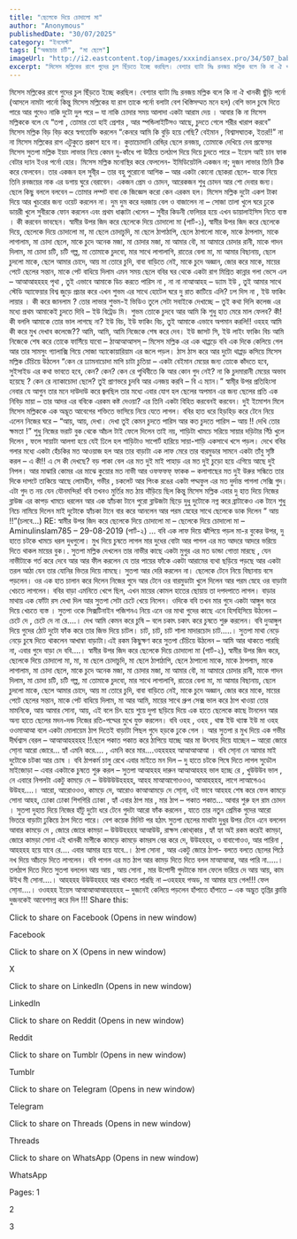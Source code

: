 ```yaml
---
title: "ছেলেকে দিয়ে চোদালো মা"
author: "Anonymous"
publishedDate: "30/07/2025"
category: "ইনসেস্ট"
tags: ["অজাচার চটি", "মা ছেলে"]
imageUrl: "http://i2.eastcontent.top/images/xxxindiansex.pro/34/507_babe_gets_ass.jpg"
excerpt: "মিসেস মল্লিকের রাগে গুদের চুল ছিঁড়তে ইচ্ছে করছিল। বেশ্যার ব্যাটা মিঃ রনজয় মল্লিক বলে কি না ঐ খানকী ছুঁড়ি পর্নো (আসলে নামটা পার্নো কিন্তু মিসেস মল্লিকের যা রাগ তাকে পর্নো বলাটা বেশ খিস্তিসম্মত মনে হ..."
---
```


মিসেস মল্লিকের রাগে গুদের চুল ছিঁড়তে ইচ্ছে করছিল। বেশ্যার ব্যাটা মিঃ রনজয় মল্লিক বলে কি না ঐ খানকী ছুঁড়ি পর্নো (আসলে নামটা পার্নো কিন্তু মিসেস মল্লিকের যা রাগ তাকে পর্নো বলাটা বেশ খিস্তিসম্মত মনে হল) বেশি ভাল চুষে দিতে পারে আর গুদেও নাকি দুটো দুল পরে – যা নাকি চোদার সময় আলাদা একটা আরাম দেয় । আবার কি না মিসেস মল্লিককে বলে যে “তপা , তোমার তো হাই প্রেশার , আর স্পন্ডিলাইটিসও আছে, চুদতে গেলে শরীর খারাপ করবে” মিসেস মল্লিক বিড় বিড় করে স্বগতোক্তি করলেন “কেনরে আমি কি বুড়ি হয়ে গেছি? বেইমান , বিশ্বাসঘাতক, ইতর!!” না না মিসেস মল্লিকের রাগ এটুকুতে প্রকাশ হবে না। কুত্তাচোদানি রেন্ডি্র ছেলে রনজয়, তোমাকে দেখিয়ে দেব প্রফেসর মিসেস সুতপা মল্লিক ইয়াং লাভার নিয়ে কেমন দু-কাঁধে পা উঠিয়ে তলঠাপ দিয়ে দিয়ে চুদতে পারে – ইয়েস আই চান ফাক বেটার দ্যান ইওর পর্নো হোর। মিসেস মল্লিক মনোস্থির করে ফেললেন- ইমিডিয়েটলি একজন না; দুজন লাভার তিনি ঠিক করে ফেলবেন। তার একজন হল সুবী্র – তার বহু পুরোনো আশিক – আর একটা কোনো ছোকরা ছেলে- যাকে নিয়ে তিনি রনজয়ের নাক এর ডগায় ঘুরে বেরাবেন। একজন প্রেম ও চোদন, আরেকজন শুধু চোদন আর শো দেবার জন্য। ছেলে কিছু বললে বলবেন – তোমার লম্পট বাবা কে জিজ্ঞেস করো কেন এরকম হল। মিসেস মল্লিক দুটো একশ টাকা দিয়ে আর খুচরোর জন্য ওয়েট করলেন না। দুম দুম করে দরজায় বেল ও বাজালেন না – সোজা তালা খুলে ঘরে ঢুকে ডায়রী খুলে সুবীরকে ফোন করলেন এবং প্রথম ধাক্কাটা খেলেন – সুবীর কিডনী ফেলিয়র হয়ে এখন ডায়ালাইসিস নিতে ব্যস্ত । কী করবেন ভাবছেন। স্বামীর উপর জিদ করে ছেলেকে দিয়ে চোদালো মা (পার্ট-১), স্বামীর উপর জিদ করে ছেলেকে দিয়ে, ছেলেকে দিয়ে চোদালো মা, মা ছেলে চোদাচুদি, মা ছেলে ঠাপাঠাপি, ছেলে ঠাপালো মাকে, মাকে ঠাপলাম, মাকে লাগালাম, মা চোদা ছেলে, মাকে চুদে অনেক মজা, মা চোদার মজা, মা আমার বৌ, মা আমারে চোদার রানী, মাকে গাদন দিলাম, মা চোদা চটি, চটি গল্প, মা তোমাকে চুদবো, মার সাথে লাগালাগি, রাতের বেলা মা, মা আমার বিছানায়, ছেলে চুদলো মাকে, ছেলে আমার চোদে, আয় মা তোরে চুদি, বাবা বাড়িতে নেই, মাকে চুদে অজ্ঞান, জোর করে মাকে, মায়ের পেটে ছেলের সন্তান, মাকে পেট বাধিয়ে দিলাম এমন সময় ছেলে ববির ঘর থেকে একটা রাগ মিশ্রিত কান্নার গলা ভেসে এল – আআআহহহহ পৃথা , তুই এভাবে আমাকে ডিচ করতে পারিস না , না না নাআআহহ – ড্যাম ইউ , তুই আমার সাথে স্টেডি অ্যাফেয়ার বিশ্ব জুড়ে প্রচার করে এখন শুভম এর সাথে হোটেল ঘরে দু রাত কাটিয়ে এলি? ঢপ দিস না , ইউ ফাকিং লায়ার । কী করে জানলাম ? তোর লাভার শুভম-ই ভিডিও তুলে সেটা সবাইকে দেখাচ্ছে – তুই কথা দিলি কলেজ এর মধ্যে প্রথম আমাকেই চুদতে দিবি – ইউ বিট্রেড মি। শুভম তোকে চুদবে আর আমি কি শুধু হাত মেরে মাল ফেলব? কী! কী বললি আমাকে তোর ভাল লাগছে না? ইউ বিচ, ইউ ফাকিং বিচ, তুই আমাকে এভাবে অপমান করলি!! ওহহহ আমি কী করে মুখ দেখাব কলেজে?? আমি, আমি, আমি নিজেকে শেষ করে দেব। ইউ জাসট সি, ইউ লাইং ফাকিং বিচ আমি নিজেকে শেষ করে তোকে ফাসিঁয়ে যাবো – ঠাআআআসস্ – মিসেস মল্লিক এর এক থাপ্পড়ে ববি এক দিকে কেলিয়ে গেল আর তার সামসুং গ্যালাক্সি গিয়ে সোজা অ্যাকোয়ারিয়াম এর জলে পড়ল। ঠাস ঠাস করে আর দুটো থাপ্পড় কসিয়ে মিসেস মল্লিক চেঁচিয়ে উঠলেন “কেন রে ঢ্যামনাচোদা মাগি চাটা চুতিয়া – একটা বেইমান মেয়ের জন্য তোকে কাঁদতে হবে, সুইসাইড এর কথা ভাবতে হবে, কেন? কেন? কেন রে পৃ্থিবীতে কি আর কোন গুদ নেই? না কি চুদমারানী মেয়ের অভাব হয়েছে ? কেন রে ন্যাকাচোদা ছেলে? তুই প্রাণভরে চুদবি আর এনজয় করবি – বি এ ম্যান।” স্বামী্র উপর প্রতিহিংসা নেবার যে আগুন তার মনে দাউদাউ করে জ্বলছিল তার মধ্যে এবার যোগ হল ছেলের অপমান এর জন্য ছেলের প্রতি এক নিবিড় মায়া – তার আদর এর ববিকে এরকম কষ্ট দেওয়া? এর তিনি একটা বিহিত করবেনই করবেন। দুই ইমোশন মিলে মিসেস মল্লিককে এক অদ্ভূত আবেগের শক্তিতে ভাসিয়ে নিয়ে যেতে লাগল। ববির হাত ধরে হিড়হিড় করে টেনে নিয়ে এলেন নিজের ঘরে – “আয়, আয়, দেখা। দেখা তুই কেমন চুদতে পারিস আর কত চুদতে পারিস – আয় !! দেখি তোর ক্ষমতা !” শুধু নিজের ভরাট বুক থেকে আঁচল টাই ফেলে দিলেন তাই নয়, শাড়িটা খামচে সরিয়ে সায়ার দড়িটার গিঁঠ খুলে দিলেন , ফলে সায়াটা আলগা হয়ে যেই ঢিলে হল শাড়িটাও সাপোর্ট হারিয়ে সায়া-শাড়ি একসাথে খসে পড়ল। দেখে ববির গলার মধ্যে একটা হেঁচকির মত আওয়াজ হল আর তার বাড়াটা এক লাফ মেরে তার বারমুডার সামনে একটা তাঁবু সৃষ্টি করল – এ কী!! এ সে কী দেখছে? বড় পাকা বেল এর মত দুই মাই পাহাড় এর মত দুই চুড়ো হয়ে এগিয়ে আছে দুই নিপল। আর মাঝারি কোমর এর মাঝে কুয়োর মত নাভী আর ওফফফফ্ ফাকক – কলাগাছের মত দুই উরুর সন্ধিতে তার দিকে দাপটে তাকিয়ে আছে লোমহীন, গভীর , চকলেট আর পিংক রঙের একটা পদ্মফুল এর মত দুর্দান্ত পাগলা সেক্সি গুদ। এটা গুদ ত নয় যেন যৌনমন্দির! ববি তখনও মুর্তির মত ঠায় দাঁড়িয়ে ছিল কিন্তু মিসেস মল্লিক এবার দু হাত দিয়ে নিজের ব্লাউজ এর কাপড় খামচে ধরলেন আর এক হ্যাঁচকা টানে পুরো ব্লাউজটা ছিড়ে দুধু দুটোকে নগ্ন করে ব্রাটাকেও এক টানে শুধু নিচে নামিয়ে দিলেন মাই দুটোকে হ্যাঁচকা টানে বার করে আনলেন আর পরম স্নেহের সাথে ছেলেকে ডাক দিলেন “ আয় !!”(চলবে…) RE: স্বামীর উপর জিদ করে ছেলেকে দিয়ে চোদালো মা – ছেলেকে দিয়ে চোদালো মা – Aminulinslam785 – 29-08-2019 (পার্ট-২) … ববি এক লাফ দিয়ে ঝাঁপিয়ে পড়ল মা-র বুকের উপর, দু হাতে চটকে খামচে ধরল দুধগুলো। মুখ দিয়ে চুষতে লাগল মার দুধের বোটা আর পাগল এর মত আদরে আদরে ভরিয়ে দিতে থাকল মায়ের বুক।. সুতপা মল্লিক দেখলেন তার নাভীর কাছে একটা মুগুর এর মত ডান্ডা গোত্তা মারছে , যেন নাভীটাকে গর্ত করে দেবে আর আর ফীল করলেন যে তার পায়ের ফাঁকে একটা আরামের ব্যথা ছড়িয়ে পড়ছে আর একটা তরল আঠা যেন তার যোনির ভিতর দিয়ে নামছে। সুতপা আর দেরি করলেন না। ছেলেকে টেনে নিয়ে বিছানায় বসে পড়লেন। ওর এক হাত চালান করে দিলেন নিজের গুদে আর টেনে ওর বারমুডাটা খুলে দিলেন আর পরম স্নেহে ওর বাড়াটা খেচতে লাগলেন। ববির বাড়া এমনিতে খেপে ছিল, এখন মায়ের কোমল হাতের ছোয়ায় তা দপদপাতে লাগল। বাড়ার মাথায় এক ফোঁটা রস দেখা দিল আর সুতপা সেটা চেটে খেয়ে নিলেন। ওদিকে ববি তখন মার গুদে একটা আঙ্গুল ভরে দিয়ে খেচতে ব্যস্ত । সুতপা ওকে সিক্সটিনাইন পজিশনএ নিয়ে এনে ওর মাথা গুদের কাছে এনে হিসহিসিয়ে উঠলেন – চেটে দে , চেটে দে না রে….। দেখ আমি কেমন করে চুষি – বলে চকাৎ চকাৎ করে চুষতে শুরু করলেন। ববি দুআঙ্গুল দিয়ে গুদের ঠোট দুটো ফাঁক করে তার জিভ দিয়ে চাটল। চাট, চাট, চাট শালা মাদারচোদ চাট…..। সুতপা মাথা নেড়ে নেড়ে চুষে দিতে থাকলেন আখাম্বা বাড়াটা।এই রকম কিছুক্ষণ করে সুতপা চেঁচিয়ে উঠলেন – আমি আর থাকতে পারছি না, এবার গুদে বাড়া দে ববি….। স্বামীর উপর জিদ করে ছেলেকে দিয়ে চোদালো মা (পার্ট-২), স্বামীর উপর জিদ করে, ছেলেকে দিয়ে চোদালো মা, মা, মা ছেলে চোদাচুদি, মা ছেলে ঠাপাঠাপি, ছেলে ঠাপালো মাকে, মাকে ঠাপলাম, মাকে লাগালাম, মা চোদা ছেলে, মাকে চুদে অনেক মজা, মা চোদার মজা, মা আমার বৌ, মা আমারে চোদার রানী, মাকে গাদন দিলাম, মা চোদা চটি, চটি গল্প, মা তোমাকে চুদবো, মার সাথে লাগালাগি, রাতের বেলা মা, মা আমার বিছানায়, ছেলে চুদলো মাকে, ছেলে আমার চোদে, আয় মা তোরে চুদি, বাবা বাড়িতে নেই, মাকে চুদে অজ্ঞান, জোর করে মাকে, মায়ের পেটে ছেলের সন্তান, মাকে পেট বাধিয়ে দিলাম, মা আর আমি, মায়ের সাথে গ্রুপ সেক্স ভাল করে ঠাপ খাওয়া তোর মামনিকে, আয় আমার সোনা, আয়, এই বলে চিৎ হয়ে শুয়ে দুপা ছড়িয়ে দিয়ে এক হাতে ছেলেকে কাছে টানলেন আর অন্য হাতে ছেলের মদন-দন্ড নিজের রতি-পদ্মের মুখে যুক্ত করলেন। ববি ওহহ , ওহহ , থাঙ্ক ইউ থ্যাঙ্ক ইউ মা ওহহ ওওমাআআ বলে একটা মোলায়েম ঠাপ দিতেই বাড়াটা পিছল গুদে হড়কে ঢুকে গেল । আর সুতপা র মুখ দিয়ে এক গভীর দীর্ঘশ্বাস বেরল – আআআহহহহহ !!ছেলে পকাত পকাত করে ঠাপিয়ে যাচ্ছে আর মা উৎসাহ দিয়ে যাচ্ছেন – আরো জোরে সো্না আরো জোরে… হ্যাঁ এমনি করে…. , এমনি করে মার….ওহহহহহ আআআআআ । ববি সো্না নে আমার মাই দুটোকে চটকা আর চোষ । ববি ঠাপকর্ম চালু রেখে এবার মাইতে মন দিল – দু হাতে চটকে পিষে দিতে লাগল সুডৌল মাইজোড়া – এবার একটাকে চুষতে শুরু করল – সুতপা আআহহহ দারুন আআআহহহ ভাল হচ্ছে রে , খুউউউব ভাল , নে এবারে নিপলটা একটু কামড়ে দে – উউউউউহহহহ, আহহ মাআআগোওওও, আআহহহহ, লাগে লাআগেএএ উউহহ….। আরো, আরোওওও, কামড়ে দে, আরোও কাআআমড়ে দে সো্না, ওই ভাবে আহহহ শেষ করে ফেল কামড়ে সোনা আহহ, ঢোকা ঢোকা শিগগিরি ঢোকা , হ্যাঁ এবার ঠাপ মার , মার ঠাপ – পকাত পকাত… আবার শুরু হল রাম চোদন । সুতপা দুহাত দিয়ে নিজের হাঁটু দুটো ধরে টেনে গুদটা আরো ফাঁক করলেন , যাতে তার নতুন প্রেমিক গুদের আরো ভিতরে বাড়াটা ঢুকিয়ে ঠাপ দিতে পারে। বেশ কয়েক মিনিট পর হঠাৎ সুতপা ছেলের মাথাটা দুধুর উপর টেনে এনে বললেন আবার কামড়ে দে , জোরে জোরে কামড়া – উউউহহহহ আআউউ, রাক্ষস কোথা্কার , হ্যাঁ হ্যা অই রকম করেই কামড়া, জোরে কামড়া সোনা এই খানকী মাগীকে কামড়ে কামড়ে কামরস বের করে দে, উউহহহহ, ও বাবাগোওও, আর পারিনা , আহহহহ হয়ে যাবে রে…. এবার আমার হয়ে যাবে..। ঠাপা সোনা , আর একটু জোরে ঠাপা- বলতে বলতে ছেলের পিঠে নখ দিয়ে আঁচড়ে দিতে লাগলেন। ববি পাগল এর মত ঠাপ আর কামড় দিতে দিতে বলল মাআআআ, আর পারি না…..। তলঠাপ দিতে দিতে সুতপা বললেন আয় আয় , আয় সোনা , মার উপোসী গুদটাকে মাল ফেলে ভরিয়ে দে আয় আয়, কাম উইথ মী সোনা….।  আহহহহ উউউহহহহ আর থাকতে পারছি না –ওহহহহ গঅড, মা আমার হয়ে গেল!!! ফেল সো্না….। ওওহহহ ইয়েস আআআআআহহহহহ – দুজনেই কেলিয়ে পড়লেন হাঁপাতে হাঁপাতে – এক অদ্ভুত তৃপ্তির ক্লান্তি দুজনকেই আবেশমগ্ন করে দিল !!!
Share this:


Click to share on Facebook (Opens in new window)


Facebook




Click to share on X (Opens in new window)


X




Click to share on LinkedIn (Opens in new window)


LinkedIn




Click to share on Reddit (Opens in new window)


Reddit




Click to share on Tumblr (Opens in new window)


Tumblr




Click to share on Telegram (Opens in new window)


Telegram




Click to share on Threads (Opens in new window)


Threads




Click to share on WhatsApp (Opens in new window)


WhatsApp


Pages: 
1
 
2
 
3
